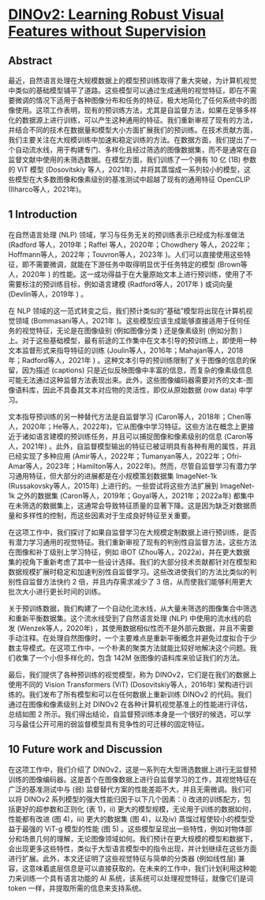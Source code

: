 # [DINOv2: Learning Robust Visual Features without Supervision](https://arxiv.org/abs/2304.07193)

## Abstract

最近，自然语言处理在大规模数据上的模型预训练取得了重大突破，为计算机视觉中类似的基础模型铺平了道路。这些模型可以通过生成通用的视觉特征，即在不需要微调的情况下适用于各种图像分布和任务的特征，极大地简化了任何系统中的图像使用。这项工作表明，现有的预训练方法，尤其是自监督方法，如果在足够多样化的数据源上进行训练，可以产生这种通用的特征。我们重新审视了现有的方法，并结合不同的技术在数据量和模型大小方面扩展我们的预训练。在技术贡献方面，我们主要关注在大规模训练中加速和稳定训练的方法。在数据方面，我们提出了一个自动流水线，用于构建专门、多样化且经过筛选的图像数据集，而不是通常在自监督文献中使用的未筛选数据。在模型方面，我们训练了一个拥有 10 亿 (1B) 参数的 ViT 模型 (Dosovitskiy 等人，2021年)，并将其蒸馏成一系列较小的模型，这些模型在大多数图像和像素级别的基准测试中超越了现有的通用特征 OpenCLIP (Ilharco等人，2021年)。

## 1 Introduction

在自然语言处理 (NLP) 领域，学习与任务无关的预训练表示已经成为标准做法 (Radford 等人，2019年；Raffel 等人，2020年；Chowdhery 等人，2022年；Hoffmann等人，2022年；Touvron等人，2023年 )。人们可以直接使用这些特征，即不需要微调，就能在下游任务中取得明显优于任务特定的模型 (Brown等人，2020年 ) 的性能。这一成功得益于在大量原始文本上进行预训练，使用了不需要标注的预训练目标，例如语言建模 (Radford等人，2017年 ) 或词向量 (Devlin等人，2019年 ) 。

在 NLP 领域的这一范式转变之后，我们预计类似的“基础”模型将出现在计算机视觉领域 (Bommasani等人，2021年 )。这些模型应该生成能够直接适用于任何任务的视觉特征，无论是在图像级别 (例如图像分类 ) 还是像素级别 (例如分割 ) 上。对于这些基础模型，最有前途的工作集中在文本引导的预训练上，即使用一种文本监督形式来指导特征的训练 (Joulin等人，2016年；Mahajan等人，2018年；Radford等人，2021年 ) 。这种文本引导的预训练限制了关于图像的信息的保留，因为描述 (captions) 只是近似反映图像中丰富的信息，而复杂的像素级信息可能无法通过这种监督方法表现出来。此外，这些图像编码器需要对齐的文本-图像语料库，因此不具备其文本对应物的灵活性，即仅从原始数据 (row data) 中学习。

文本指导预训练的另一种替代方法是自监督学习 (Caron等人，2018年；Chen等人，2020年；He等人，2022年)，它从图像中学习特征。这些方法在概念上更接近于诸如语言建模的预训练任务，并且可以捕捉图像和像素级别的信息 (Caron等人，2021年) 。此外，自监督模型输出的特征已被证明具有各种有用的属性，并且已经实现了多种应用 (Amir等人，2022年；Tumanyan等人，2022年；Ofri-Amar等人，2023年；Hamilton等人，2022年)。然而，尽管自监督学习有潜力学习通用特征，但大部分的进展都是在小规模策划数据集 ImageNet-1k (Russakovsky等人，2015年) 上进行的。一些尝试将这些方法扩展到 ImageNet-1k 之外的数据集 (Caron等人，2019年；Goyal等人，2021年；2022a年) 都集中在未筛选的数据集上，这通常会导致特征质量的显著下降。这是因为缺乏对数据质量和多样性的控制，而这些因素对于生成良好特征至关重要。

在这项工作中，我们探讨了如果自监督学习在大规模定制数据上进行预训练，是否有潜力学习通用的视觉特征。我们重新审视了现有的判别性自监督方法，这些方法在图像和补丁级别上学习特征，例如 iBOT (Zhou等人，2022a)，并在更大数据集的视角下重新考虑了其中一些设计选择。我们的大部分技术贡献都针对在模型和数据规模扩展时稳定和加速判别性自监督学习。这些改进使我们的方法比类似的判别性自监督方法快约 2 倍，并且内存需求减少了 3 倍，从而使我们能够利用更大批次大小进行更长时间的训练。

关于预训练数据，我们构建了一个自动化流水线，从大量未筛选的图像集合中筛选和重新平衡数据集。这个流水线受到了自然语言处理 (NLP) 中使用的流水线的启发 (Wenzek等人，2020年) ，其使用数据相似性而不是外部元数据，并且不需要手动注释。在处理自然图像时，一个主要难点是重新平衡概念并避免过度拟合于少数主导模式。在这项工作中，一个朴素的聚类方法就能比较好地解决这个问题。我们收集了一个小但多样化的，包含 142M 张图像的语料库来验证我们的方法。

最后，我们提供了各种预训练的视觉模型，称为 DINOv2，它们是在我们的数据上使用不同的 Vision Transformers (ViT)  (Dosovitskiy等人，2016年) 架构进行训练的。我们发布了所有模型和可以在任何数据上重新训练 DINOv2 的代码。我们通过在图像和像素级别上对 DINOv2 在各种计算机视觉基准上的性能进行评估，总结如图 2 所示。我们得出结论，自监督预训练本身是一个很好的候选，可以学习与最佳公开可用的弱监督模型具有竞争性的可迁移的固定特征。



## 10 Future work and Discussion

在这项工作中，我们介绍了 DINOv2，这是一系列在大型筛选数据上进行无监督预训练的图像编码器。这是首个在图像数据上进行自监督学习的工作，其视觉特征在广泛的基准测试中与 (弱) 监督替代方案的性能差距不大，并且无需微调。我们可以将 DINOv2 系列模型的强大性能归因于以下几个因素：i) 改进的训练配方，包括更好的超参数和正则化 (表 1)，ii) 更大的模型规模，无论用于训练的数据如何，性能都有改进 (图 4)，iii) 更大的数据集 (图 4)，以及iv) 蒸馏过程使较小的模型受益于最强的 ViT-g 模型的性能 (图 5) 。这些模型呈现出一些特性，例如对物体部分和场景几何的理解，无论图像领域如何。我们预计在更大规模的模型和数据下，会出现更多这些特性，类似于大型语言模型中的指令出现，并计划继续在这些方面进行扩展。此外，本文还证明了这些视觉特征与简单的分类器 (例如线性层) 兼容，这意味着底层信息是可以直接获取的。在未来的工作中，我们计划利用这种能力来训练一个具有语言功能的 AI 系统，该系统可以处理视觉特征，就像它们是词 token 一样，并提取所需的信息来支持系统。
